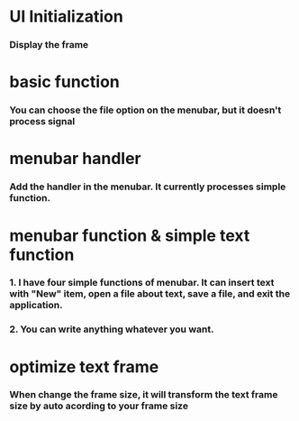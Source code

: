 # UI Initialization
### Display the frame

# basic function
### You can choose the file option on the menubar, but it doesn't process signal

# menubar handler
### Add the handler in the menubar. It currently processes simple function.

# menubar function & simple text function
### 1. I have four simple functions of menubar. It can insert text with "New" item, open a file about text, save a file, and exit the application.
### 2. You can write anything whatever you want.

# optimize text frame
### When change the frame size, it will transform the text frame size by auto acording to your frame size